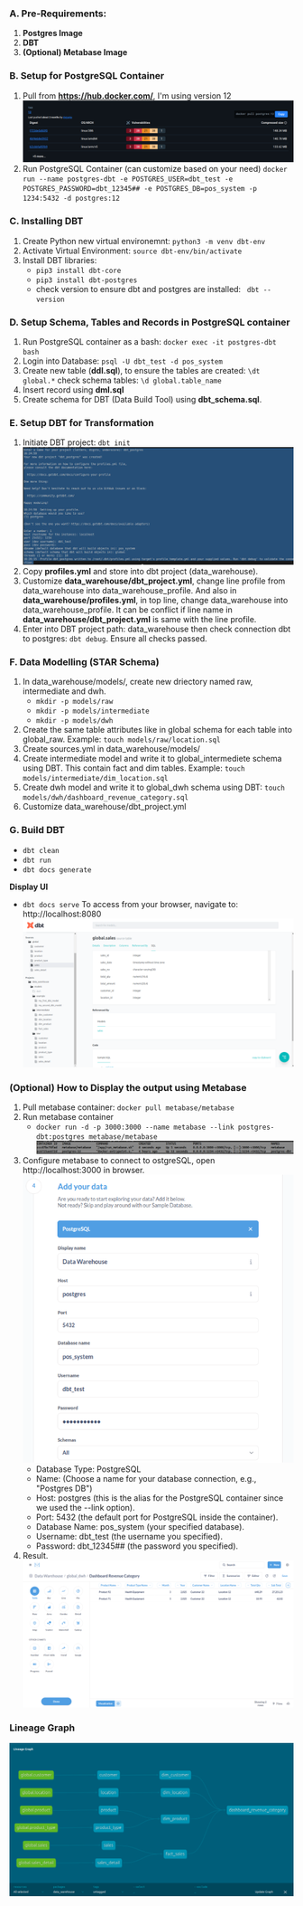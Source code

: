 ### A. Pre-Requirements:
1. **Postgres Image**
2. **DBT**
3. **(Optional) Metabase Image**


### B. Setup for PostgreSQL Container
1. Pull from **https://hub.docker.com/**, I'm using version 12
![alt text](<postgres.png>)
2. Run PostgreSQL Container (can customize based on your need)
`docker run --name postgres-dbt -e POSTGRES_USER=dbt_test -e POSTGRES_PASSWORD=dbt_12345## -e POSTGRES_DB=pos_system -p 1234:5432 -d postgres:12`


### C. Installing DBT
1. Create Python new virtual environemnt: `python3 -m venv dbt-env`
2. Activate Virtual Environment: `source dbt-env/bin/activate`
3. Install DBT libraries: 
    - `pip3 install dbt-core`
    - `pip3 install dbt-postgres`
    - check version to ensure dbt and postgres are installed: ` dbt --version`


### D. Setup Schema, Tables and Records in PostgreSQL container
1. Run PostgreSQL container as a bash:
`docker exec -it postgres-dbt bash`
2. Login into Database:
`psql -U dbt_test -d pos_system`
3. Create new table (**ddl.sql**), to ensure the tables are created:
`\dt global.*`
check schema tables:
`\d global.table_name`
4. Insert record using **dml.sql**
5. Create schema for DBT (Data Build Tool) using **dbt_schema.sql**.


### E. Setup DBT for Transformation
1. Initiate DBT project: `dbt init`
![alt text](dbt_init.png)
2. Copy **profiles.yml** and store into dbt project (data_warehouse).
3. Customize **data_warehouse/dbt_project.yml**, change line profile from data_warehouse into data_warehouse_profile. And also in **data_warehouse/profiles.yml**, in top line, change data_warehouse into data_warehouse_profile. It can be conflict if line name in **data_warehouse/dbt_project.yml** is same with the line profile.
4. Enter into DBT project path: data_warehouse then check connection dbt to postgres: `dbt debug`. Ensure all checks passed.


### F. Data Modelling (STAR Schema)
1. In data_warehouse/models/, create new driectory named raw, intermediate and dwh. 
    - `mkdir -p models/raw`
    - `mkdir -p models/intermediate`
    - `mkdir -p models/dwh`
2. Create the same table attributes like in global schema for each table into global_raw. Example: `touch models/raw/location.sql`
3. Create sources.yml in data_warehouse/models/
4. Create intermediate model and write it to global_intermediete schema using DBT. This contain fact and dim tables. Example: `touch models/intermediate/dim_location.sql`
5. Create dwh model and write it to global_dwh schema using DBT: `touch models/dwh/dashboard_revenue_category.sql`
6. Customize data_warehouse/dbt_project.yml


### G. Build DBT
- `dbt clean`
- `dbt run`
- `dbt docs generate`

**Display UI**
- `dbt docs serve`
To access from your browser, navigate to: http://localhost:8080
![alt text](result.png)


### (Optional) How to Display the output using Metabase
1. Pull metabase container: `docker pull metabase/metabase`
2. Run metabase container
    - `docker run -d -p 3000:3000 --name metabase --link postgres-dbt:postgres metabase/metabase`
![alt text](metabase.png)
3. Configure metabase to connect to ostgreSQL, open http://localhost:3000 in browser.
![alt text](config_metabase.png)
    - Database Type: PostgreSQL
    - Name: (Choose a name for your database connection, e.g., "Postgres DB")
    - Host: postgres (this is the alias for the PostgreSQL container since we used the --link option).
    - Port: 5432 (the default port for PostgreSQL inside the container).
    - Database Name: pos_system (your specified database).
    - Username: dbt_test (the username you specified).
    - Password: dbt_12345## (the password you specified).
4. Result.
![alt text](dashboard.png)


### Lineage Graph
![alt text](<Lineage Graph.png>)





